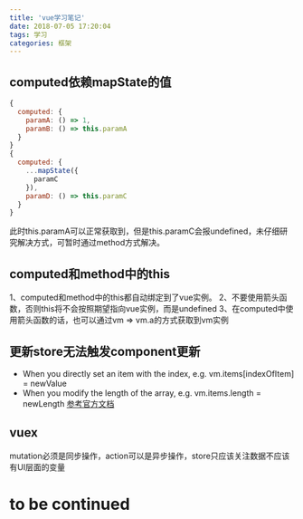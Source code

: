 ```yaml
---
title: 'vue学习笔记'
date: 2018-07-05 17:20:04
tags: 学习
categories: 框架
---
```

## computed依赖mapState的值
```javascript
{
  computed: {
    paramA: () => 1,
    paramB: () => this.paramA
  }
}
{
  computed: {
    ...mapState({
      paramC
    }),
    paramD: () => this.paramC
  }
}
```
此时this.paramA可以正常获取到，但是this.paramC会报undefined，未仔细研究解决方式，可暂时通过method方式解决。

## computed和method中的this
1、computed和method中的this都自动绑定到了vue实例。
2、不要使用箭头函数，否则this将不会按照期望指向vue实例，而是undefined
3、在computed中使用箭头函数的话，也可以通过vm => vm.a的方式获取到vm实例

## 更新store无法触发component更新
* When you directly set an item with the index, e.g. vm.items[indexOfItem] = newValue
* When you modify the length of the array, e.g. vm.items.length = newLength
[参考官方文档](https://vuejs.org/v2/guide/list.html#Caveats)

## vuex
mutation必须是同步操作，action可以是异步操作，store只应该关注数据不应该有UI层面的变量

# to be continued



